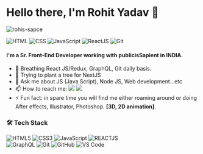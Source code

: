 # Hello there, I'm Rohit Yadav 👋

<p align="left"> <img src="https://komarev.com/ghpvc/?username=rohitsSpace&label=Profile%20views&color=brightgreen&style=flat" alt="rohis-sapce" /> </p>

![HTML](https://img.shields.io/badge/HTML-Expert-orange)
![CSS](https://img.shields.io/badge/CSS-Expert-blue)
![JavaScript](https://img.shields.io/badge/JavaScript-Expert-yellow)
![ReactJS](https://img.shields.io/badge/ReactJs-Intermediate-blue)
![Git](https://img.shields.io/badge/Git-Expert-red)

#### I'm a Sr. Front-End Developer working with publicisSapient in INDIA.

- 🔭 Breathing React JS/Redux, GraphQL, Git daily basis.
- 🌱 Trying to plant a tree for NextJS
- 💬 Ask me about JS (Java Script), Node JS, Web development...etc
- 📫 How to reach me: <a href="https://www.linkedin.com/in/rohityadav876"><img src="https://img.shields.io/badge/-rohityadav876-0077B5?style=flat&logo=Linkedin&logoColor=white"/></a> <a href="mailto:rhtdv04@gmail.com"><img src="https://img.shields.io/badge/-rhtdv04@gmail.com-D14836?style=flat&logo=Gmail&logoColor=white"></a>
- ⚡ Fun fact: in spare time you will find me either roaming around or doing After effects, Illustrator, Photoshop. **[3D, 2D animation]**.

	
### 🛠 Tech Stack


![HTML5](https://img.shields.io/badge/-HTML5-%23E44D27?style=for-the-badge&logo=html5&logoColor=ffffff)
![CSS3](https://img.shields.io/badge/-CSS3-%231572B6?style=for-the-badge&logo=css3)
![JavaScript](https://img.shields.io/badge/-JavaScript-%23F7DF1C?style=for-the-badge&logo=javascript&logoColor=000000&labelColor=%23F7DF1C&color=%23FFCE5A)
![REACTJS](https://img.shields.io/badge/-REACTJS-%23282d33?style=for-the-badge&logo=react)
<br>
![GraphQL](https://img.shields.io/badge/-GRAPHQL-%23FFEDFE?style=for-the-badge&logo=GraphQL)
![Git](https://img.shields.io/badge/-Git-%23F05032?style=for-the-badge&logo=git&logoColor=%23ffffff)
![GitHub](https://img.shields.io/badge/-GitHub-181717?style=for-the-badge&logo=github)
![VS Code](http://img.shields.io/badge/-VS%20Code-007ACC?style=for-the-badge&logo=visual-studio-code&logoColor=ffffff)
